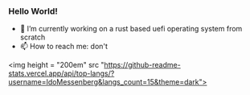 ### Hello World!

- 🔭 I’m currently working on a rust based uefi operating system  from scratch
- 📫 How to reach me: don't

<img height = "200em" src "https://github-readme-stats.vercel.app/api/top-langs/?username=IdoMessenberg&langs_count=15&theme=dark">

